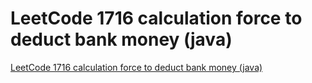 # LeetCode 1716 calculation force to deduct bank money (java)
[LeetCode 1716 calculation force to deduct bank money (java)](https://aiwithcloud.com/2022/09/16/leetcode_1716_calculation_force_to_deduct_bank_money_java/)